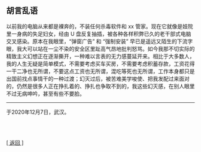 ## 胡言乱语

以前我的电脑从来都是裸奔的，不装任何杀毒软件和 xx 管家。现在它就像是妓院里一身病的失足妇女，经由 U 盘反复抽插，被各种各样积弊已久的老干部式电脑交叉感染。原本在我眼里，“弹窗广告” 和 “强制安装” 早已是遥远又陌生的下流字眼，我大可以站在一尘不染的安全区里趾高气昂地批判怒骂。如今我那不切实际的精致主义幻想正在逐渐撕开，一种难以言表的无力感蔓延开来。相比于大多数人，我的人生无疑是简单模式，不需要考虑买车买房，不需要考虑积蓄存款，工资花得一干二净也无所谓，不要这点工资也无所谓，混吃等死也无所谓，工作本身都只是出国前找点事情干的一种过渡；幻灭过后，被苦难美学唆使、把我发配过来面对的，仍然是很多人正在挣扎着的、挣扎也争取不到的，我这些幻灭感，在别人眼里不过无病呻吟，甚至有些不要脸。

------

于2020年12月7日，武汉。

<br>

<br>

[[ 返回 ]](../../../../sites/proses/多余的话.md)
